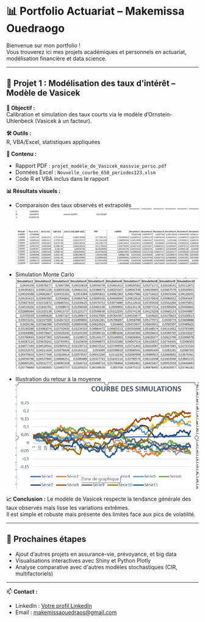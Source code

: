 
# 📊 Portfolio Actuariat – Makemissa Ouedraogo

Bienvenue sur mon portfolio !  
Vous trouverez ici mes projets académiques et personnels en actuariat, modélisation financière et data science.

---

## 📌 Projet 1 : Modélisation des taux d’intérêt – Modèle de Vasicek

**🎯 Objectif :**  
Calibration et simulation des taux courts via le modèle d’Ornstein-Uhlenbeck (Vasicek à un facteur).  

**🛠 Outils :**  
R, VBA/Excel, statistiques appliquées

**📂 Contenu :**
- Rapport PDF : `projet_modèle_de_Vasicek_massvie_perso.pdf`
- Données Excel : `Nouvelle_courbe_650_periodes123.xlsm`
- Code R et VBA inclus dans le rapport

**📊 Résultats visuels :**
- Comparaison des taux observés et extrapolés  
  ![Taux observés vs extrapolés](https://github.com/Makemissa/Portfolio-Actuariat/blob/main/Taux%20vs%20Simulation.png)

- Simulation Monte Carlo  
  ![Simulation Monte Carlo](https://github.com/Makemissa/Portfolio-Actuariat/blob/main/Simulation%20Monte%20Carlo.png)

- Illustration du retour à la moyenne  
  ![Retour à la moyenne](https://github.com/Makemissa/Portfolio-Actuariat/blob/main/Courbe%20Simulation.png)

**📈 Conclusion :**
Le modèle de Vasicek respecte la tendance générale des taux observés mais lisse les variations extrêmes.  
Il est simple et robuste mais présente des limites face aux pics de volatilité.

---

## 📌 Prochaines étapes
- Ajout d’autres projets en assurance-vie, prévoyance, et big data
- Visualisations interactives avec Shiny et Python Plotly
- Analyse comparative avec d'autres modèles stochastiques (CIR, multifactoriels)

---

📫 **Contact :**
- LinkedIn : [Votre profil LinkedIn](https://linkedin.com)
- Email : makemissaouedraos@gmail.com
